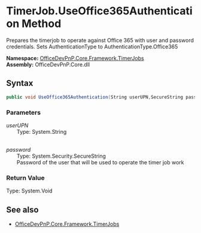 # TimerJob.UseOffice365Authentication Method  
Prepares the timerjob to operate against Office 365 with user and password credentials. Sets AuthenticationType 
            to AuthenticationType.Office365  

**Namespace:** [OfficeDevPnP.Core.Framework.TimerJobs](OfficeDevPnP.Core.Framework.TimerJobs.md)  
**Assembly:** OfficeDevPnP.Core.dll  
## Syntax
```C#
public void UseOffice365Authentication(String userUPN,SecureString password)
```
### Parameters
*userUPN*  
&emsp;&emsp;Type: System.String  
&emsp;&emsp;  
  
*password*  
&emsp;&emsp;Type: System.Security.SecureString  
&emsp;&emsp;Password of the user that will be used to operate the timer job work  
  
### Return Value
Type: System.Void  

## See also
- [OfficeDevPnP.Core.Framework.TimerJobs](OfficeDevPnP.Core.Framework.TimerJobs.md)
